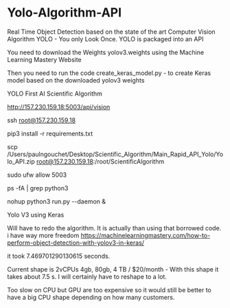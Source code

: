 # Yolo-Algorithm-API
Real Time Object Detection based on the state of the art Computer Vision Algorithm YOLO - You only Look Once. YOLO is packaged into an API


You need to download the Weights yolov3.weights using the Machine Learning Mastery Website

Then you need to run the code create_keras_model.py - to create Keras model based on the downloaded yolov3 weights

YOLO First AI Scientific Algorithm

http://157.230.159.18:5003/api/vision

ssh root@157.230.159.18

pip3 install -r requirements.txt


scp /Users/paulngouchet/Desktop/Scientific_Algorithm/Main_Rapid_API_Yolo/Yolo_API.zip root@157.230.159.18:/root/ScientificAlgorithm

sudo ufw allow 5003

ps -fA | grep python3

nohup python3 run.py --daemon &

Yolo V3 using Keras

Will have to redo the algorithm. It is actually than using that borrowed code. i have way more freedom
https://machinelearningmastery.com/how-to-perform-object-detection-with-yolov3-in-keras/


it took 7.469701290130615 seconds.

Current shape is 2vCPUs 4gb, 80gb, 4 TB / $20/month - With this shape it takes about 7.5 s. I will certainly have to reshape to a lot.

Too slow on CPU but GPU are too expensive so it would still be better to have a big CPU shape depending on how many customers.
